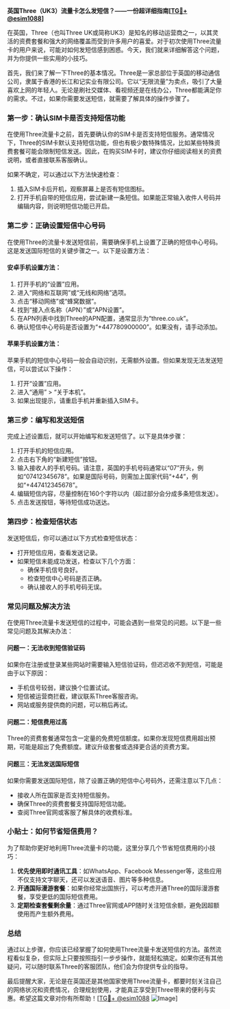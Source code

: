 **英国Three（UK3）流量卡怎么发短信？——一份超详细指南[[TG💪+ @esim1088](https://t.me/s/esim1088)]**

在英国，Three（也叫Three UK或简称UK3）是知名的移动运营商之一，以其灵活的资费套餐和强大的网络覆盖而受到许多用户的喜爱。对于初次使用Three流量卡的用户来说，可能对如何发短信感到困惑。今天，我们就来详细解答这个问题，并为你提供一些实用的小技巧。

首先，我们来了解一下Three的基本情况。Three是一家总部位于英国的移动通信公司，隶属于香港的长江和记实业有限公司。它以“无限流量”为卖点，吸引了大量喜欢上网的年轻人。无论是刷社交媒体、看视频还是在线办公，Three都能满足你的需求。不过，如果你需要发送短信，就需要了解具体的操作步骤了。

### **第一步：确认SIM卡是否支持短信功能**
在使用Three流量卡之前，首先要确认你的SIM卡是否支持短信服务。通常情况下，Three的SIM卡默认支持短信功能，但也有极少数特殊情况，比如某些特殊资费套餐可能会限制短信发送。因此，在购买SIM卡时，建议你仔细阅读相关的资费说明，或者直接联系客服确认。

如果不确定，可以通过以下方法快速检查：
1. 插入SIM卡后开机，观察屏幕上是否有短信图标。
2. 打开手机自带的短信应用，尝试新建一条短信。如果能正常输入收件人号码并编辑内容，则说明短信功能已开启。

### **第二步：正确设置短信中心号码**
在使用Three的流量卡发送短信前，需要确保手机上设置了正确的短信中心号码。这是发送国际短信的关键步骤之一。以下是设置方法：

#### **安卓手机设置方法：**
1. 打开手机的“设置”应用。
2. 进入“网络和互联网”或“无线和网络”选项。
3. 点击“移动网络”或“蜂窝数据”。
4. 找到“接入点名称（APN）”或“APN设置”。
5. 在APN列表中找到Three的APN配置，通常显示为“three.co.uk”。
6. 确认短信中心号码是否设置为“+447780900000”。如果没有，请手动添加。

#### **苹果手机设置方法：**
苹果手机的短信中心号码一般会自动识别，无需额外设置。但如果发现无法发送短信，可以尝试以下操作：
1. 打开“设置”应用。
2. 进入“通用” > “关于本机”。
3. 如果出现提示，请重启手机并重新插入SIM卡。

### **第三步：编写和发送短信**
完成上述设置后，就可以开始编写和发送短信了。以下是具体步骤：

1. 打开手机的短信应用。
2. 点击右下角的“新建短信”按钮。
3. 输入接收人的手机号码。请注意，英国的手机号码通常以“07”开头，例如“07412345678”。如果是国际号码，则需加上国家代码“+44”，例如“+447412345678”。
4. 编辑短信内容，尽量控制在160个字符以内（超过部分会分成多条短信发送）。
5. 点击发送按钮，等待短信成功送达。

### **第四步：检查短信状态**
发送短信后，你可以通过以下方式检查短信状态：
- 打开短信应用，查看发送记录。
- 如果短信未能成功发送，检查以下几个方面：
  - 确保手机信号良好。
  - 检查短信中心号码是否正确。
  - 确认接收人的手机号码无误。

### **常见问题及解决方法**
在使用Three流量卡发送短信的过程中，可能会遇到一些常见的问题。以下是一些常见问题及其解决办法：

#### **问题一：无法收到短信验证码**
如果你在注册或登录某些网站时需要输入短信验证码，但迟迟收不到短信，可能是由于以下原因：
- 手机信号较弱，建议换个位置试试。
- 短信被运营商拦截，建议联系Three客服咨询。
- 网站或服务提供商的问题，可以稍后再试。

#### **问题二：短信费用过高**
Three的资费套餐通常包含一定量的免费短信额度。如果你发现短信费用超出预期，可能是超出了免费额度。建议升级套餐或选择更合适的资费方案。

#### **问题三：无法发送国际短信**
如果你需要发送国际短信，除了设置正确的短信中心号码外，还需注意以下几点：
- 接收人所在国家是否支持短信服务。
- 确保Three的资费套餐支持国际短信功能。
- 查阅Three官网或客服了解具体的收费标准。

### **小贴士：如何节省短信费用？**
为了帮助你更好地利用Three流量卡的功能，这里分享几个节省短信费用的小技巧：
1. **优先使用即时通讯工具**：如WhatsApp、Facebook Messenger等，这些应用不仅支持文字聊天，还可以发送语音、图片等多种信息。
2. **开通国际漫游套餐**：如果你经常出国旅行，可以考虑开通Three的国际漫游套餐，享受更低的国际短信费用。
3. **定期检查套餐剩余量**：通过Three官网或APP随时关注短信余额，避免因超额使用而产生额外费用。

### **总结**
通过以上步骤，你应该已经掌握了如何使用Three流量卡发送短信的方法。虽然流程看似复杂，但实际上只要按照指引一步步操作，就能轻松搞定。如果你还有其他疑问，可以随时联系Three的客服团队，他们会为你提供专业的指导。

最后提醒大家，无论是在英国还是其他国家使用Three流量卡，都要时刻关注自己的网络状况和资费情况，合理规划使用，才能真正享受到Three带来的便利与实惠。希望这篇文章对你有所帮助！[[TG💪+ @esim1088](https://t.me/s/esim1088) ![Image](https://i.postimg.cc/4NQfJmqS/Snipaste-2025-05-13-00-14-12.png)]